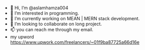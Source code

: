- 👋 Hi, I’m @aslamhamza004
- 👀 I’m interested in programming.
- 🌱 I’m currently working on MEAN | MERN stack development.
- 💞️ I’m looking to collaborate on long project.
- 📫 you can reach me through my email.
- my upword https://www.upwork.com/freelancers/~01f9ba87725a66d16e

<!---
aslamhamza004/aslamhamza004 is a ✨ special ✨ repository because its `README.md` (this file) appears on your GitHub profile.
You can click the Preview link to take a look at your changes.
--->
